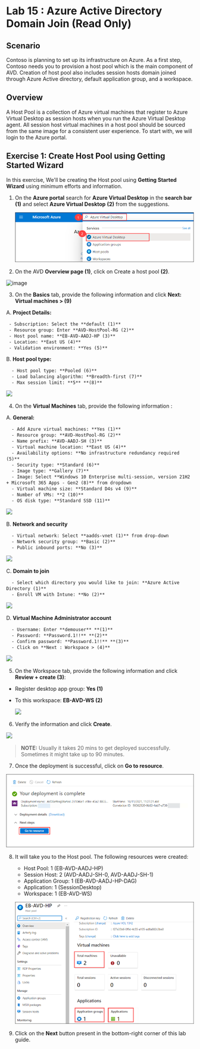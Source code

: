 # Lab 15 : Azure Active Directory Domain Join (Read Only) 

## **Scenario**

 Contoso is planning to set up its infrastructure on Azure. As a first step, Contoso needs you to provision a host pool which is the main component of AVD. Creation of host pool also includes session hosts domain joined through Azure Active directory, default application group, and a workspace.

## **Overview**

 A Host Pool is a collection of Azure virtual machines that register to Azure Virtual Desktop as session hosts when you run the Azure Virtual Desktop agent. All session host virtual machines in a host pool should be sourced from the same image for a consistent user experience. To start with, we will login to the Azure portal.
 
## Exercise 1: Create Host Pool using Getting Started Wizard

In this exercise, We'll be creating the Host pool using **Getting Started Wizard** using minimum efforts and information.

1. On the **Azure portal** search for **Azure Virtual Desktop** in the **search bar** **(1)** and select **Azure Virtual Desktop** **(2)** from the suggestions.

   ![ws name.](media/2avd1.png)
   
    
2.	On the AVD **Overview page (1)**, click on Create a host pool **(2)**.

   ![image](https://user-images.githubusercontent.com/83349577/175352775-1ca92f9e-b510-4fee-89e5-8c476bcffa5b.png)

 
3.	On the **Basics** tab, provide the following information and click **Next: Virtual machines > (9)**

   A. **Project Details:**

     - Subscription: Select the **default (1)**
     - Resource group: Enter **AVD-HostPool-RG (2)**
     - Host pool name: **EB-AVD-AADJ-HP (3)**
     - Location: **East US (4)**
     - Validation environment: **Yes (5)**
        
   B. **Host pool type:**
    
      - Host pool type: **Pooled (6)**
      - Load balancing algorithm: **Breadth-first (7)**
      - Max session limit: **5** **(8)**

   ![](https://github.com/CloudLabsAI-Azure/AIW-Azure-Virtual-Desktop/blob/Azure-Virtual-Desktop-v3/media/createhp-new.png)
        
   
4.	On the **Virtual Machines** tab, provide the following information :

   A. **General:**
    
      - Add Azure virtual machines: **Yes (1)**
      - Resource group: **AVD-HostPool-RG (2)**
      - Name prefix: **AVD-AADJ-SH (3)**
      - Virtual machine location: **East US (4)**
      - Availability options: **No infrastructure redundancy required (5)**
      - Security type: **Standard (6)**
      - Image type: **Gallery (7)**
      - Image: Select **Windows 10 Enterprise multi-session, version 21H2 + Microsoft 365 Apps - Gen2 (8)** from dropdown
      - Virtual machine size: **Standard D4s v4 (9)**
      - Number of VMs: **2 (10)**
      - OS disk type: **Standard SSD (11)**

   ![](https://github.com/CloudLabsAI-Azure/AIW-Azure-Virtual-Desktop/blob/Azure-Virtual-Desktop-v3/media/createhp1-new.png)
       
   B. **Network and security**
  
      - Virtual network: Select **aadds-vnet (1)** from drop-down
      - Network security group: **Basic (2)**
      - Public inbound ports: **No (3)**

   ![](https://github.com/CloudLabsAI-Azure/AIW-Azure-Virtual-Desktop/blob/Azure-Virtual-Desktop-v3/media/createhp3-new.png)
       
   C. **Domain to join**
    
      - Select which directory you would like to join: **Azure Active Directory (1)**
      - Enroll VM with Intune: **No (2)**

   ![](https://github.com/CloudLabsAI-Azure/AIW-Azure-Virtual-Desktop/blob/Azure-Virtual-Desktop-v3/media/domaintojoin.png)

   D. **Virtual Machine Administrator account**
    
      - Username: Enter **demouser** **(1)**
      - Password: **Password.1!!** **(2)**
      - Confirm password: **Password.1!!** **(3)**
      - Click on **Next : Workspace > (4)**

   ![](https://github.com/CloudLabsAI-Azure/AIW-Azure-Virtual-Desktop/blob/Azure-Virtual-Desktop-v3/media/vmadminaccount.png)

5.	On the Workspace tab, provide the following information and click **Review + create (3)**:

   - Register desktop app group: **Yes (1)**
   - To this workspace: **EB-AVD-WS (2)**

     ![](https://github.com/CloudLabsAI-Azure/AIW-Azure-Virtual-Desktop/blob/Azure-Virtual-Desktop-v3/media/createhp4-new.png)

6.	Verify the information and click **Create**.

   ![](https://github.com/CloudLabsAI-Azure/AIW-Azure-Virtual-Desktop/blob/Azure-Virtual-Desktop-v3/media/createhp5-new.png)


   > **NOTE:** Usually it takes 20 mins to get deployed successfully. Sometimes it might take up to 90 minutes.

7.	Once the deployment is successful, click on **Go to resource**.

   ![ws name.](media/gsw7.png)

8.	It will take you to the Host pool. The following resources were created:

     - Host Pool: 1 (EB-AVD-AADJ-HP)
     - Session Host: 2 (AVD-AADJ-SH-0, AVD-AADJ-SH-1)
     - Application Group: 1 (EB-AVD-AADJ-HP-DAG)
     - Application: 1 (SessionDesktop)
     - Workspace: 1 (EB-AVD-WS)
     
     ![ws name.](media/gsw8.png)


   
1. Click on the **Next** button present in the bottom-right corner of this lab guide.  
   
